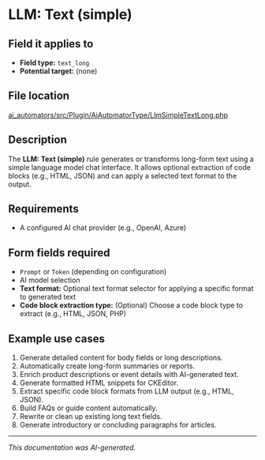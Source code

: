 # LLM: Text (simple)

## Field it applies to

- **Field type:** `text_long`
- **Potential target:** (none)

## File location

[ai_automators/src/Plugin/AiAutomatorType/LlmSimpleTextLong.php](https://git.drupalcode.org/project/ai/-/blob/1.2.x/modules/ai_automators/src/Plugin/AiAutomatorType/LlmSimpleTextLong.php?ref_type=heads)

## Description

The **LLM: Text (simple)** rule generates or transforms long-form text using a simple language model chat interface.
It allows optional extraction of code blocks (e.g., HTML, JSON) and can apply a selected text format to the output.

## Requirements

- A configured AI chat provider (e.g., OpenAI, Azure)

## Form fields required

- `Prompt` or `Token` (depending on configuration)
- AI model selection
- **Text format:** Optional text format selector for applying a specific format to generated text
- **Code block extraction type:** (Optional) Choose a code block type to extract (e.g., HTML, JSON, PHP)

## Example use cases

1. Generate detailed content for body fields or long descriptions.
2. Automatically create long-form summaries or reports.
3. Enrich product descriptions or event details with AI-generated text.
4. Generate formatted HTML snippets for CKEditor.
5. Extract specific code block formats from LLM output (e.g., HTML, JSON).
6. Build FAQs or guide content automatically.
7. Rewrite or clean up existing long text fields.
8. Generate introductory or concluding paragraphs for articles.

---

*This documentation was AI-generated.*
